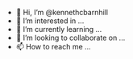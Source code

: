 - 👋 Hi, I’m @kennethcbarnhill
- 👀 I’m interested in ...
- 🌱 I’m currently learning ...
- 💞️ I’m looking to collaborate on ...
- 📫 How to reach me ...

<!---
kennethcbarnhill/kennethcbarnhill is a ✨ special ✨ repository because its `README.md` (this file) appears on your GitHub profile.
You can click the Preview link to take a look at your changes.
--->
